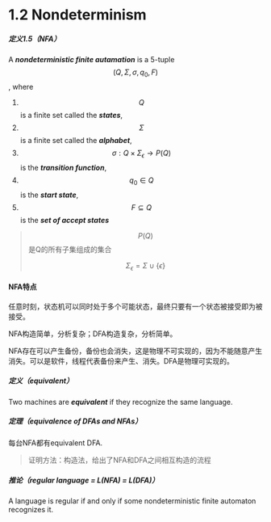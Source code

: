 # 1.2 Nondeterminism

##### 定义1.5（NFA）

A ***nondeterministic finite autamation*** is a 5-tuple $$(Q,\Sigma,\sigma,q_0,F)$$, where

1. $$Q$$ is a finite set called the ***states***,
2. $$\Sigma$$ is a finite set called the ***alphabet***,
3. $$\sigma:Q\times\Sigma_\epsilon\rightarrow P(Q)$$ is the ***transition function***,
4. $$q_0\in Q$$ is the ***start state***,
5. $$F \subseteq Q$$ is the ***set of accept states***

>  $$P(Q)$$ 是Q的所有子集组成的集合
>
>  $$\Sigma_\epsilon = \Sigma \cup\{\epsilon\}$$

#### NFA特点

任意时刻，状态机可以同时处于多个可能状态，最终只要有一个状态被接受即为被接受。

NFA构造简单，分析复杂；DFA构造复杂，分析简单。

NFA存在可以产生备份，备份也会消失，这是物理不可实现的，因为不能随意产生消失。可以是软件，线程代表备份来产生、消失。DFA是物理可实现的。

##### 定义（equivalent）

Two machines are ***equivalent*** if they recognize the same language.

##### 定理（equivalence of DFAs and NFAs）

每台NFA都有equivalent DFA.

> 证明方法：构造法，给出了NFA和DFA之间相互构造的流程

##### 推论（regular language = L(NFA) = L(DFA)）

A language is regular if and only if some nondeterministic finite automaton recognizes it.

